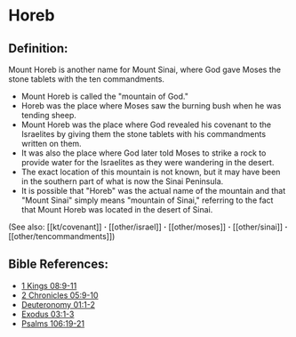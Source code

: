 # Horeb #

## Definition: ##

Mount Horeb is another name for Mount Sinai, where God gave Moses the stone tablets with the ten commandments.

* Mount Horeb is called the "mountain of God."
* Horeb was the place where Moses saw the burning bush when he was tending sheep.
* Mount Horeb was the place where God revealed his covenant to the Israelites by giving them the stone tablets with his commandments written on them.
* It was also the place where God later told Moses to strike a rock to provide water for the Israelites as they were wandering in the desert.
* The exact location of this mountain is not known, but it may  have been in the southern part of what is now the Sinai Peninsula.
* It is possible that "Horeb" was the actual name of the mountain and that "Mount Sinai" simply means "mountain of Sinai," referring to the fact that Mount Horeb was located in the desert of Sinai.

(See also: [[kt/covenant]] **·** [[other/israel]] **·** [[other/moses]] **·** [[other/sinai]] **·** [[other/tencommandments]])

## Bible References: ##

* [1 Kings 08:9-11](en/tn/1ki/help/08/09)
* [2 Chronicles 05:9-10](en/tn/2ch/help/05/09)
* [Deuteronomy 01:1-2](en/tn/deu/help/01/01)
* [Exodus 03:1-3](en/tn/exo/help/03/01)
* [Psalms 106:19-21](en/tn/psa/help/106/19)